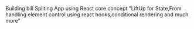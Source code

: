 Building bill Spliting App using React core concept "LiftUp for State,From handling element control using react hooks,conditional rendering and much more"
